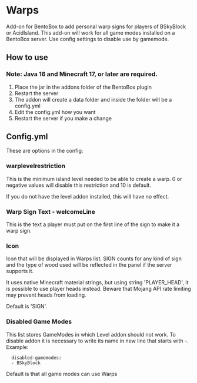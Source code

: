# Warps
Add-on for BentoBox to add personal warp signs for players of BSkyBlock or AcidIsland.
This add-on will work for all game modes installed on a BentoBox server. Use config settings
to disable use by gamemode.

## How to use

### Note: Java 16 and Minecraft 17, or later are required.

1. Place the jar in the addons folder of the BentoBox plugin
2. Restart the server
3. The addon will create a data folder and inside the folder will be a config.yml
4. Edit the config.yml how you want
5. Restart the server if you make a change

## Config.yml

These are options in the config:

### warplevelrestriction

This is the minimum island level needed to be able to create a warp.
0 or negative values will disable this restriction and 10 is default.

If you do not have the level addon installed, this will have no effect.

### Warp Sign Text - welcomeLine

This is the text a player must put on the first line of the sign to make it a warp sign.

### Icon

Icon that will be displayed in Warps list. SIGN counts for any kind of sign and the type of
wood used will be reflected in the panel if the server supports it.

It uses native Minecraft material strings, but using string 'PLAYER_HEAD', it is possible to
use player heads instead. Beware that Mojang API rate limiting may prevent heads from loading.

Default is 'SIGN'.

### Disabled Game Modes

This list stores GameModes in which Level addon should not work.
To disable addon it is necessary to write its name in new line that starts with -. Example:

```
  disabled-gamemodes:
  - BSkyBlock
```
Default is that all game modes can use Warps
